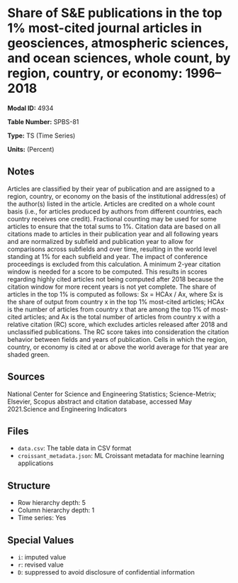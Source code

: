 # Share of S&E publications in the top 1% most-cited journal articles in geosciences, atmospheric sciences, and ocean sciences, whole count, by region, country, or economy: 1996–2018

**Modal ID:** 4934

**Table Number:** SPBS-81

**Type:** TS (Time Series)

**Units:** (Percent)

## Notes

Articles are classified by their year of publication and are assigned to a region, country, or economy on the basis of the institutional address(es) of the author(s) listed in the article. Articles are credited on a whole count basis (i.e., for articles produced by authors from different countries, each country receives one credit). Fractional counting may be used for some articles to ensure that the total sums to 1%. Citation data are based on all citations made to articles in their publication year and all following years and are normalized by subfield and publication year to allow for comparisons across subfields and over time, resulting in the world level standing at 1% for each subfield and year. The impact of conference proceedings is excluded from this calculation. A minimum 2-year citation window is needed for a score to be computed. This results in scores regarding highly cited articles not being computed after 2018 because the citation window for more recent years is not yet complete. The share of articles in the top 1% is computed as follows: Sx = HCAx / Ax, where Sx is the share of output from country x in the top 1% most-cited articles; HCAx is the number of articles from country x that are among the top 1% of most-cited articles; and Ax is the total number of articles from country x with a relative citation (RC) score, which excludes articles released after 2018 and unclassified publications. The RC score takes into consideration the citation behavior between fields and years of publication. Cells in which the region, country, or economy is cited at or above the world average for that year are shaded green.

## Sources

National Center for Science and Engineering Statistics; Science-Metrix; Elsevier, Scopus abstract and citation database, accessed May 2021.Science and Engineering Indicators

## Files

- `data.csv`: The table data in CSV format
- `croissant_metadata.json`: ML Croissant metadata for machine learning applications

## Structure

- Row hierarchy depth: 5
- Column hierarchy depth: 1
- Time series: Yes

## Special Values

- `i`: imputed value
- `r`: revised value
- `D`: suppressed to avoid disclosure of confidential information
